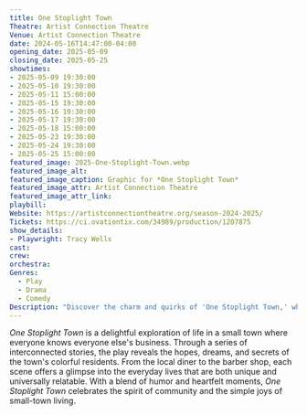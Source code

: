 ```yaml
---
title: One Stoplight Town
Theatre: Artist Connection Theatre
Venue: Artist Connection Theatre
date: 2024-05-16T14:47:00-04:00
opening_date: 2025-05-09
closing_date: 2025-05-25
showtimes:
- 2025-05-09 19:30:00
- 2025-05-10 19:30:00
- 2025-05-11 15:00:00
- 2025-05-15 19:30:00
- 2025-05-16 19:30:00
- 2025-05-17 19:30:00
- 2025-05-18 15:00:00
- 2025-05-23 19:30:00
- 2025-05-24 19:30:00
- 2025-05-25 15:00:00
featured_image: 2025-One-Stoplight-Town.webp
featured_image_alt: 
featured_image_caption: Graphic for *One Stoplight Town*
featured_image_attr: Artist Connection Theatre
featured_image_attr_link: 
playbill:
Website: https://artistconnectiontheatre.org/season-2024-2025/
Tickets: https://ci.ovationtix.com/34989/production/1207875
show_details: 
- Playwright: Tracy Wells
cast:
crew:
orchestra:
Genres:
  - Play
  - Drama
  - Comedy
Description: "Discover the charm and quirks of 'One Stoplight Town,' where the lives of its residents intertwine in a tapestry of humor, heart and small-town spirit."
---
```

*One Stoplight Town* is a delightful exploration of life in a small town where everyone knows everyone else's business. Through a series of interconnected stories, the play reveals the hopes, dreams, and secrets of the town's colorful residents. From the local diner to the barber shop, each scene offers a glimpse into the everyday lives that are both unique and universally relatable. With a blend of humor and heartfelt moments, *One Stoplight Town* celebrates the spirit of community and the simple joys of small-town living.
